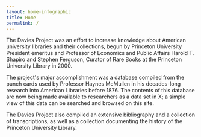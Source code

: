 ```yaml
---
layout: home-infographic
title: Home
permalink: /
---
```

The Davies Project was an effort to increase knowledge about American university libraries and their collections, begun by Princeton University President emeritus and Professor of Economics and Public Affairs Harold T. Shapiro and Stephen Ferguson, Curator of Rare Books at the Princeton University Library in 2000.

The project's major accomplishment was a database compiled from the punch cards used by Professor Haynes McMullen in his decades-long research into American Libraries before 1876. The contents of this database are now being made available to researchers as a data set in X; a simple view of this data can be searched and browsed on this site.

The Davies Project also compiled an extensive bibliography and a collection of transcriptions, as well as a collection documenting the history of the Princeton University Library.
